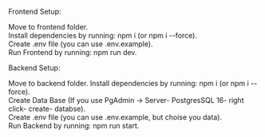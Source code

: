 Frontend Setup:

Move to frontend folder. <br/>
Install dependencies by running: npm i (or npm i --force). <br/>
Create .env file (you can use .env.example). <br/>
Run Frontend by running: npm run dev.  <br/>

Backend Setup:

Move to backend folder.
Install dependencies by running: npm i (or npm i --force).<br/>
Create Data Base (If you use PgAdmin -> Server- PostgresSQL 16- right click- create- databse). <br/>
Create .env file (you can use .env.example, but choise you data).<br/>
Run Backend by running: npm run start.<br/>
